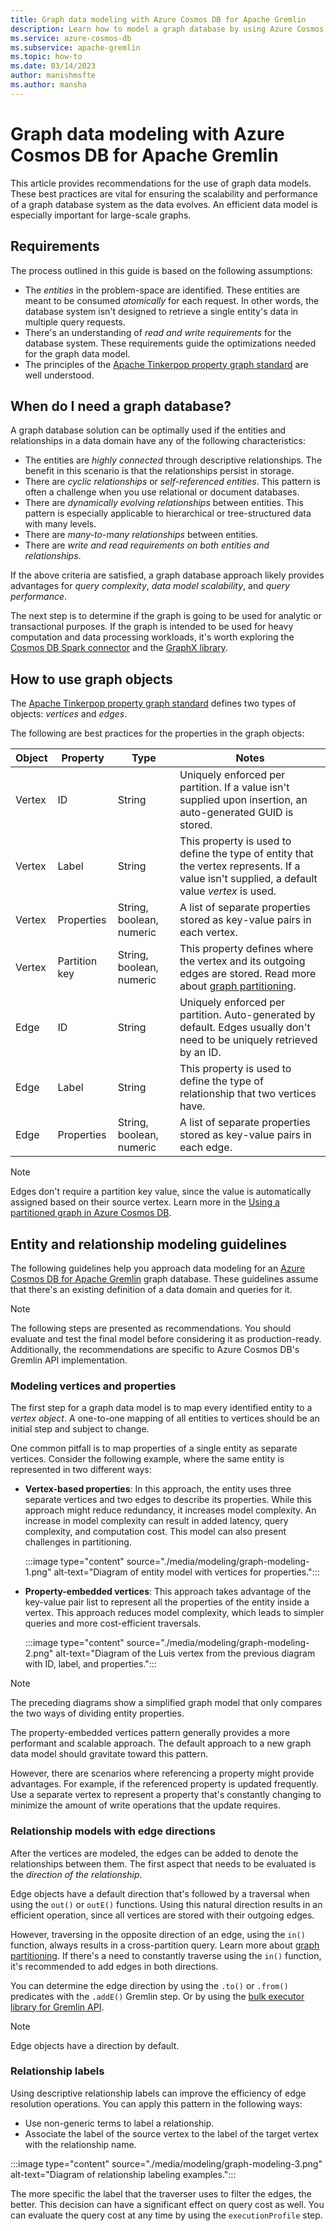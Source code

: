 ```yaml
---
title: Graph data modeling with Azure Cosmos DB for Apache Gremlin
description: Learn how to model a graph database by using Azure Cosmos DB for Apache Gremlin, and learn best practices to model entities and relationships.
ms.service: azure-cosmos-db
ms.subservice: apache-gremlin
ms.topic: how-to
ms.date: 03/14/2023
author: manishmsfte
ms.author: mansha
---
```


# Graph data modeling with Azure Cosmos DB for Apache Gremlin

This article provides recommendations for the use of graph data models. These best practices are vital for ensuring the scalability and performance of a graph database system as the data evolves. An efficient data model is especially important for large-scale graphs.

## Requirements

The process outlined in this guide is based on the following assumptions:

* The *entities* in the problem-space are identified. These entities are meant to be consumed *atomically* for each request. In other words, the database system isn't designed to retrieve a single entity's data in multiple query requests.
* There's an understanding of *read and write requirements* for the database system. These requirements guide the optimizations needed for the graph data model.
* The principles of the [Apache Tinkerpop property graph standard](https://tinkerpop.apache.org/docs/current/reference/#graph-computing) are well understood.

## When do I need a graph database?

A graph database solution can be optimally used if the entities and relationships in a data domain have any of the following characteristics: 

* The entities are *highly connected* through descriptive relationships. The benefit in this scenario is that the relationships persist in storage.
* There are *cyclic relationships* or *self-referenced entities*. This pattern is often a challenge when you use relational or document databases.
* There are *dynamically evolving relationships* between entities. This pattern is especially applicable to hierarchical or tree-structured data with many levels.
* There are *many-to-many relationships* between entities.
* There are *write and read requirements on both entities and relationships*. 

If the above criteria are satisfied, a graph database approach likely provides advantages for *query complexity*, *data model scalability*, and *query performance*.

The next step is to determine if the graph is going to be used for analytic or transactional purposes. If the graph is intended to be used for heavy computation and data processing workloads, it's worth exploring the [Cosmos DB Spark connector](../nosql/quickstart-spark.md) and the [GraphX library](https://spark.apache.org/graphx/). 

## How to use graph objects

The [Apache Tinkerpop property graph standard](https://tinkerpop.apache.org/docs/current/reference/#graph-computing) defines two types of objects: *vertices* and *edges*. 

The following are best practices for the properties in the graph objects:

| Object | Property | Type | Notes |
| --- | --- | --- |  --- |
| Vertex | ID | String | Uniquely enforced per partition. If a value isn't supplied upon insertion, an auto-generated GUID is stored. |
| Vertex | Label | String | This property is used to define the type of entity that the vertex represents. If a value isn't supplied, a default value *vertex* is used. |
| Vertex | Properties | String, boolean, numeric | A list of separate properties stored as key-value pairs in each vertex. |
| Vertex | Partition key | String, boolean, numeric | This property defines where the vertex and its outgoing edges are stored. Read more about [graph partitioning](partitioning.md). |
| Edge | ID | String | Uniquely enforced per partition. Auto-generated by default. Edges usually don't need to be uniquely retrieved by an ID. |
| Edge | Label | String | This property is used to define the type of relationship that two vertices have. |
| Edge | Properties | String, boolean, numeric | A list of separate properties stored as key-value pairs in each edge. |

> [!NOTE]
> Edges don't require a partition key value, since the value is automatically assigned based on their source vertex. Learn more in the [Using a partitioned graph in Azure Cosmos DB](partitioning.md).

## Entity and relationship modeling guidelines

The following guidelines help you approach data modeling for an [Azure Cosmos DB for Apache Gremlin](overview.md) graph database. These guidelines assume that there's an existing definition of a data domain and queries for it.

> [!NOTE]
> The following steps are presented as recommendations. You should evaluate and test the final model before considering it as production-ready. Additionally, the recommendations are specific to Azure Cosmos DB's Gremlin API implementation. 

### Modeling vertices and properties 

The first step for a graph data model is to map every identified entity to a *vertex object*. A one-to-one mapping of all entities to vertices should be an initial step and subject to change.

One common pitfall is to map properties of a single entity as separate vertices. Consider the following example, where the same entity is represented in two different ways:

* **Vertex-based properties**: In this approach, the entity uses three separate vertices and two edges to describe its properties. While this approach might reduce redundancy, it increases model complexity. An increase in model complexity can result in added latency, query complexity, and computation cost. This model can also present challenges in partitioning.

    :::image type="content" source="./media/modeling/graph-modeling-1.png" alt-text="Diagram of entity model with vertices for properties.":::

* **Property-embedded vertices**: This approach takes advantage of the key-value pair list to represent all the properties of the entity inside a vertex. This approach reduces model complexity, which leads to simpler queries and more cost-efficient traversals.

    :::image type="content" source="./media/modeling/graph-modeling-2.png" alt-text="Diagram of the Luis vertex from the previous diagram with ID, label, and properties.":::

> [!NOTE]
> The preceding diagrams show a simplified graph model that only compares the two ways of dividing entity properties.

The property-embedded vertices pattern generally provides a more performant and scalable approach. The default approach to a new graph data model should gravitate toward this pattern.

However, there are scenarios where referencing a property might provide advantages. For example, if the referenced property is updated frequently. Use a separate vertex to represent a property that's constantly changing to minimize the amount of write operations that the update requires.

### Relationship models with edge directions

After the vertices are modeled, the edges can be added to denote the relationships between them. The first aspect that needs to be evaluated is the *direction of the relationship*. 

Edge objects have a default direction that's followed by a traversal when using the `out()` or `outE()` functions. Using this natural direction results in an efficient operation, since all vertices are stored with their outgoing edges. 

However, traversing in the opposite direction of an edge, using the `in()` function, always results in a cross-partition query. Learn more about [graph partitioning](partitioning.md). If there's a need to constantly traverse using the `in()` function, it's recommended to add edges in both directions.

You can determine the edge direction by using the `.to()` or `.from()` predicates with the `.addE()` Gremlin step. Or by using the [bulk executor library for Gremlin API](bulk-executor-dotnet.md).

> [!NOTE]
> Edge objects have a direction by default.

### Relationship labels

Using descriptive relationship labels can improve the efficiency of edge resolution operations. You can apply this pattern in the following ways:
* Use non-generic terms to label a relationship.
* Associate the label of the source vertex to the label of the target vertex with the relationship name.

:::image type="content" source="./media/modeling/graph-modeling-3.png" alt-text="Diagram of relationship labeling examples.":::

The more specific the label that the traverser uses to filter the edges, the better. This decision can have a significant effect on query cost as well. You can evaluate the query cost at any time by using the `executionProfile` step.
